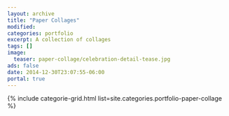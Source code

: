 ```yaml
---
layout: archive
title: "Paper Collages"
modified:
categories: portfolio
excerpt: A collection of collages
tags: []
image:
  teaser: paper-collage/celebration-detail-tease.jpg
ads: false
date: 2014-12-30T23:07:55-06:00
portal: true
---
```


{% include categorie-grid.html list=site.categories.portfolio-paper-collage %}
